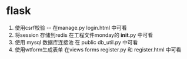 # flask
  1. 使用csrf校验 -- 在manage.py login.html 中可看
  2. 将session 存储到redis 在工程文件monday的 __init__.py 中可看
  3. 使用 mysql 数据库连接池 在 public db_util.py 中可看 
  4. 使用wtform生成表单 在views forms register.py 和 register.html 中可看
